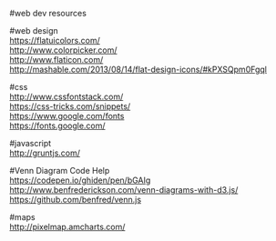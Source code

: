 #web dev resources  

#web design  
https://flatuicolors.com/  
http://www.colorpicker.com/  
http://www.flaticon.com/  
http://mashable.com/2013/08/14/flat-design-icons/#kPXSQpm0Fgql  

#css  
http://www.cssfontstack.com/   
https://css-tricks.com/snippets/  
https://www.google.com/fonts  
https://fonts.google.com/  

#javascript  
http://gruntjs.com/


#Venn Diagram Code Help  
https://codepen.io/ghiden/pen/bGAIg  
http://www.benfrederickson.com/venn-diagrams-with-d3.js/  
https://github.com/benfred/venn.js  

#maps  
http://pixelmap.amcharts.com/   